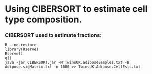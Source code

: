 # Using CIBERSORT to estimate cell type composition.


### CIBERSORT used to estimate fractions:

``` 
R –-no-restore
library(Rserve)
Rserve()
q()
java -jar CIBERSORT.jar -M TwinsUK.adiposeSamples.txt -B Adipose.sigMatrix.txt –n 1000 >> TwinsUK.Adipose.CellEsts.txt
```
